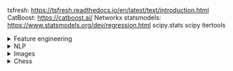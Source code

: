 tsfresh:
https://tsfresh.readthedocs.io/en/latest/text/introduction.html
CatBoost:
https://catboost.ai/
Networkx
statsmodels:
https://www.statsmodels.org/dev/regression.html
scipy.stats
scipy
itertools

<details>
	<summary>Feature engineering</summary>
	| Module | Link |
	| -----  | ----- |
	| Featuretools | https://featuretools.alteryx.com/en/stable/ |
	| feature-engine | https://feature-engine.trainindata.com/en/latest/user_guide/creation/index.html |
	| category_encoders | |
</details>

<details>
    <summary>NLP</summary>
    regular expressions: <br/>
	https://docs.python.org/3/howto/regex.html <br/>
	https://docs.python.org/3/library/re.html <br/>
    spaCy: https://spacy.io/usage <br/>
    nltk (natural language toolkit) <br/>
    Scrapy
</details>


<details>
	<summary>Images</summary>
	skimage: https://scikit-image.org/docs/dev/api/api.html <br/>
	pillow: https://pillow.readthedocs.io/en/stable/ <br/>
	NiBabel (works with neurological images like MRI): https://nipy.org/nibabel/installation.html
</details>

<details>
	<summary>Chess</summary>
	pgn (Portable Game Notation): https://python-chess.readthedocs.io/en/latest/pgn.html
</details>



